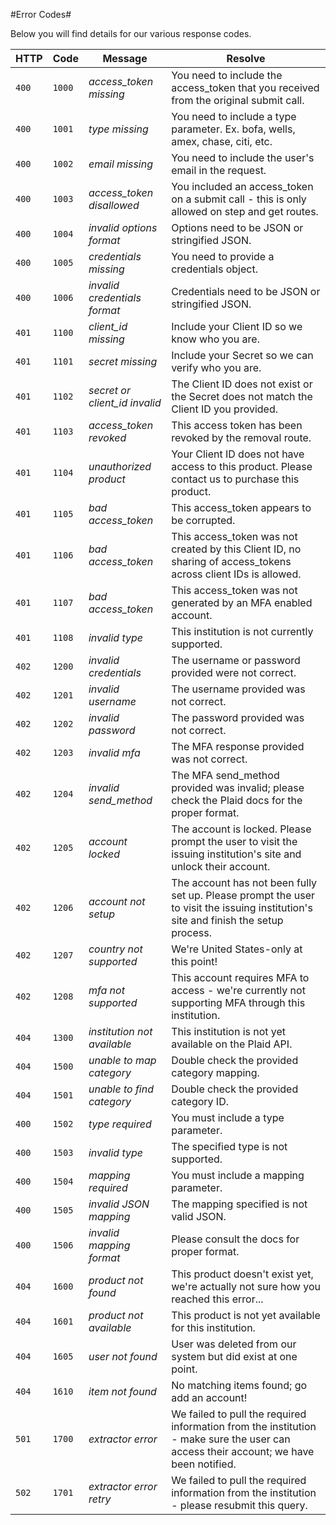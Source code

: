 #Error Codes#

Below you will find details for our various response codes.

HTTP | Code | Message | Resolve
--- | --- | --- | --- 
```400```| ```1000```|*access_token missing*|You need to include the access_token that you received from the original submit call.
```400```| ```1001```|*type missing*|You need to include a type parameter. Ex. bofa, wells, amex, chase, citi, etc.
```400```| ```1002```|*email missing*|You need to include the user's email in the request.
```400```| ```1003```|*access_token disallowed*|You included an access_token on a submit call - this is only allowed on step and get routes.
```400```| ```1004```|*invalid options format*|Options need to be JSON or stringified JSON.
```400```| ```1005```|*credentials missing*|You need to provide a credentials object.
```400```| ```1006```|*invalid credentials format*|Credentials need to be JSON or stringified JSON.
```401```| ```1100```|*client_id missing*|Include your Client ID so we know who you are.
```401```| ```1101```|*secret missing*|Include your Secret so we can verify who you are.
```401```| ```1102```|*secret or client_id invalid*|The Client ID does not exist or the Secret does not match the Client ID you provided.
```401```| ```1103```|*access_token revoked*|This access token has been revoked by the removal route.
```401```| ```1104```|*unauthorized product*|Your Client ID does not have access to this product. Please contact us to purchase this product.
```401```| ```1105```|*bad access_token*|This access_token appears to be corrupted.
```401```| ```1106```|*bad access_token*|This access_token was not created by this Client ID, no sharing of access_tokens across client IDs is allowed.
```401```| ```1107```|*bad access_token*|This access_token was not generated by an MFA enabled account.
```401```| ```1108```|*invalid type*|This institution is not currently supported.
```402```| ```1200```|*invalid credentials*|The username or password provided were not correct.
```402```| ```1201```|*invalid username*|The username provided was not correct.
```402```| ```1202```|*invalid password*|The password provided was not correct.
```402```| ```1203```|*invalid mfa*|The MFA response provided was not correct.
```402```| ```1204```|*invalid send_method*|The MFA send_method provided was invalid; please check the Plaid docs for the proper format.
```402```| ```1205```|*account locked*|The account is locked. Please prompt the user to visit the issuing institution's site and unlock their account.
```402```| ```1206```|*account not setup*|The account has not been fully set up. Please prompt the user to visit the issuing institution's site and finish the setup process.
```402```| ```1207```|*country not supported*|We're United States-only at this point!
```402```| ```1208```|*mfa not supported*|This account requires MFA to access - we're currently not supporting MFA through this institution.
```404```| ```1300```|*institution not available*|This institution is not yet available on the Plaid API.
```404```| ```1500```|*unable to map category*|Double check the provided category mapping.
```404```| ```1501```|*unable to find category*|Double check the provided category ID.
```400```| ```1502```|*type required*|You must include a type parameter.
```400```| ```1503```|*invalid type*|The specified type is not supported.
```400```| ```1504```|*mapping required*|You must include a mapping parameter.
```400```| ```1505```|*invalid JSON mapping*|The mapping specified is not valid JSON.
```400```| ```1506```|*invalid mapping format*|Please consult the docs for proper format.
```404```| ```1600```|*product not found*|This product doesn't exist yet, we're actually not sure how you reached this error...
```404```| ```1601```|*product not available*|This product is not yet available for this institution.
```404```| ```1605```|*user not found*|User was deleted from our system but did exist at one point.
```404```| ```1610```|*item not found*|No matching items found; go add an account!
```501```| ```1700```|*extractor error*|We failed to pull the required information from the institution - make sure the user can access their account; we have been notified.
```502```| ```1701```|*extractor error retry*|We failed to pull the required information from the institution - please resubmit this query.
